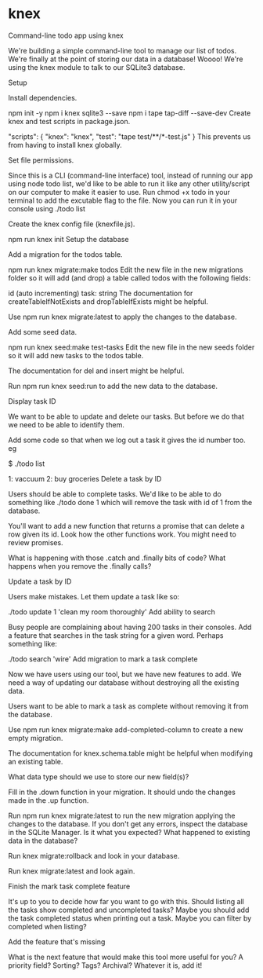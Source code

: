 # knex

Command-line todo app using knex

We're building a simple command-line tool to manage our list of todos. We're finally at the point of storing our data in a database! Woooo! We're using the knex module to talk to our SQLite3 database.

Setup

Install dependencies.

npm init -y
npm i knex sqlite3 --save
npm i tape tap-diff --save-dev
Create knex and test scripts in package.json.

"scripts": {
  "knex": "knex",
  "test": "tape test/**/*-test.js"
}
This prevents us from having to install knex globally.

Set file permissions.

Since this is a CLI (command-line interface) tool, instead of running our app using node todo list, we'd like to be able to run it like any other utility/script on our computer to make it easier to use. Run chmod +x todo in your terminal to add the excutable flag to the file. Now you can run it in your console using ./todo list

Create the knex config file (knexfile.js).

npm run knex init
Setup the database

Add a migration for the todos table.

npm run knex migrate:make todos
Edit the new file in the new migrations folder so it will add (and drop) a table called todos with the following fields:

id (auto incrementing)
task: string
The documentation for createTableIfNotExists and dropTableIfExists might be helpful.

Use npm run knex migrate:latest to apply the changes to the database.

Add some seed data.

npm run knex seed:make test-tasks
Edit the new file in the new seeds folder so it will add new tasks to the todos table.

The documentation for del and insert might be helpful.

Run npm run knex seed:run to add the new data to the database.

Display task ID

We want to be able to update and delete our tasks. But before we do that we need to be able to identify them.

Add some code so that when we log out a task it gives the id number too. eg

$ ./todo list

1: vaccuum
2: buy groceries
Delete a task by ID

Users should be able to complete tasks. We'd like to be able to do something like ./todo done 1 which will remove the task with id of 1 from the database.

You'll want to add a new function that returns a promise that can delete a row given its id. Look how the other functions work. You might need to review promises.

What is happening with those .catch and .finally bits of code? What happens when you remove the .finally calls?

Update a task by ID

Users make mistakes. Let them update a task like so:

./todo update 1 'clean my room thoroughly'
Add ability to search

Busy people are complaining about having 200 tasks in their consoles. Add a feature that searches in the task string for a given word. Perhaps something like:

./todo search 'wire'
Add migration to mark a task complete

Now we have users using our tool, but we have new features to add. We need a way of updating our database without destroying all the existing data.

Users want to be able to mark a task as complete without removing it from the database.

Use npm run knex migrate:make add-completed-column to create a new empty migration.

The documentation for knex.schema.table might be helpful when modifying an existing table.

What data type should we use to store our new field(s)?

Fill in the .down function in your migration. It should undo the changes made in the .up function.

Run npm run knex migrate:latest to run the new migration applying the changes to the database. If you don't get any errors, inspect the database in the SQLite Manager. Is it what you expected? What happened to existing data in the database?

Run knex migrate:rollback and look in your database.

Run knex migrate:latest and look again.

Finish the mark task complete feature

It's up to you to decide how far you want to go with this. Should listing all the tasks show completed and uncompleted tasks? Maybe you should add the task completed status when printing out a task. Maybe you can filter by completed when listing?

Add the feature that's missing

What is the next feature that would make this tool more useful for you? A priority field? Sorting? Tags? Archival? Whatever it is, add it!
